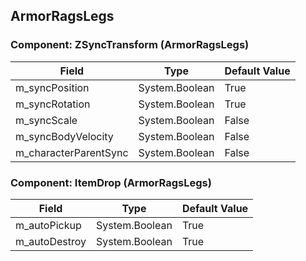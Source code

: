 ## ArmorRagsLegs

### Component: ZSyncTransform (ArmorRagsLegs)

|Field|Type|Default Value|
|---|---|---|
|m_syncPosition|System.Boolean|True|
|m_syncRotation|System.Boolean|True|
|m_syncScale|System.Boolean|False|
|m_syncBodyVelocity|System.Boolean|False|
|m_characterParentSync|System.Boolean|False|

### Component: ItemDrop (ArmorRagsLegs)

|Field|Type|Default Value|
|---|---|---|
|m_autoPickup|System.Boolean|True|
|m_autoDestroy|System.Boolean|True|

